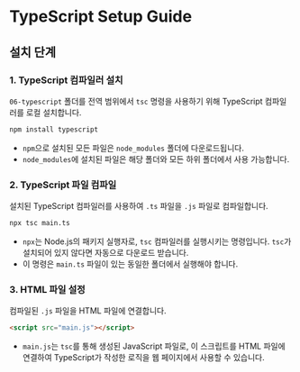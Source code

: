 
# TypeScript Setup Guide

## 설치 단계

### 1. TypeScript 컴파일러 설치

`06-typescript` 폴더를 전역 범위에서 `tsc` 명령을 사용하기 위해 TypeScript 컴파일러를 로컬 설치합니다.

```bash
npm install typescript
```

- `npm`으로 설치된 모든 파일은 `node_modules` 폴더에 다운로드됩니다.
- `node_modules`에 설치된 파일은 해당 폴더와 모든 하위 폴더에서 사용 가능합니다.

### 2. TypeScript 파일 컴파일

설치된 TypeScript 컴파일러를 사용하여 `.ts` 파일을 `.js` 파일로 컴파일합니다.

```bash
npx tsc main.ts
```

- `npx`는 Node.js의 패키지 실행자로, `tsc` 컴파일러를 실행시키는 명령입니다. `tsc`가 설치되어 있지 않다면 자동으로 다운로드 받습니다.
- 이 명령은 `main.ts` 파일이 있는 동일한 폴더에서 실행해야 합니다.

### 3. HTML 파일 설정

컴파일된 `.js` 파일을 HTML 파일에 연결합니다.

```html
<script src="main.js"></script>
```

- `main.js`는 `tsc`를 통해 생성된 JavaScript 파일로, 이 스크립트를 HTML 파일에 연결하여 TypeScript가 작성한 로직을 웹 페이지에서 사용할 수 있습니다.